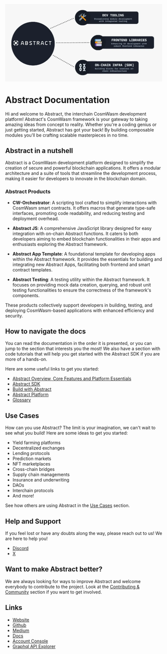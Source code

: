 <!-- # The Abstract Development Platform -->
<!-- This page is a high-level overview of the Abstract Platform, not the SDK or any of our actual products. Hence we should stick to a vocabulary that is familiar to the reader. -->
![Abstract Platform](resources/abstract_platform/abstract_overview.webp)
<!-- 
<div align="center">

### Welcome to Abstract, the interchain CosmWasm development platform. </br>We are building tools and infrastructure for composable smart-contract applications. 

</div> -->

# Abstract Documentation

Hi and welcome to Abstract, the interchain CosmWasm development platform! Abstract's CosmWasm framework is your gateway
to taking amazing ideas from concept to reality. Whether you're a coding genius or just getting started, Abstract has
got your back! By building composable modules you'll be crafting scalable masterpieces in no time.

## Abstract in a nutshell

Abstract is a CosmWasm development platform designed to simplify the creation of secure and powerful blockchain
applications. It offers a modular architecture and a suite of tools that streamline the development process, making it
easier for developers to innovate in the blockchain domain.

### Abstract Products

- **CW-Orchestrator**: A scripting tool crafted to simplify interactions with CosmWasm smart contracts. It offers macros that
  generate type-safe interfaces, promoting code readability, and reducing testing and deployment overhead.

- **Abstract JS**: A comprehensive JavaScript library designed for easy integration with on-chain Abstract functions. It
  caters to both developers aiming to embed blockchain functionalities in their apps and enthusiasts exploring the
  Abstract framework.

- **Abstract App Template**: A foundational template for developing apps within the Abstract framework. It provides the
essentials for building and integrating new Abstract Apps, facilitating both frontend and smart contract templates.

- **Abstract Testing**: A testing utility within the Abstract framework. It focuses on providing mock data creation, querying,
and robust unit testing functionalities to ensure the correctness of the framework's components.


These products collectively support developers in building, testing, and deploying CosmWasm-based applications with
enhanced efficiency and security.

## How to navigate the docs

You can read the documentation in the order it is presented, or you can jump to the section that interests you the most!
We also have a section with code tutorials that will help you get started with the Abstract SDK if you are more of a
hands-on.

Here are some useful links to get you started:

- [Abstract Overview, Core Features and Platform Essentials](./1_abstract_platform_overview.md)
- [Abstract SDK](./3_framework/1_abstract_sdk.md)
- [Build with Abstract](./4_get_started/1_index.md)
- [Abstract Platform](./5_platform/index.md)
- [Glossary](./9_glossary.md)

## Use Cases

How can you use Abstract? The limit is your imagination, we can't wait to see what you build! Here are some ideas to get
you started:

- Yield farming platforms
- Decentralized exchanges
- Lending protocols
- Prediction markets
- NFT marketplaces
- Cross-chain bridges
- Supply chain managements
- Insurance and underwriting
- DAOs
- Interchain protocols
- And more!

See how others are using Abstract in the [Use Cases](./7_use_cases/index.md) section.

## Help and Support

If you feel lost or have any doubts along the way, please reach out to us! We are here to help you!

<ul>
    <li><a href="https://discord.com/invite/uch3Tq3aym" target="_blank">Discord</a></li>
    <li><a href="https://x.com/AbstractSDK" target="_blank">X</a></li>
</ul>

## Want to make Abstract better?

We are always looking for ways to improve Abstract and welcome everybody to contribute to the project. Look at the
[Contributing & Community](./contributing.md) section if you want to get involved.

## Links

<ul>
    <li><a href="https://abstract.money/" target="_blank">Website</a></li>
    <li><a href="https://github.com/AbstractSDK" target="_blank">Github</a></li>
    <li><a href="https://medium.com/@abstractmoney" target="_blank">Medium</a></li>
    <li><a href="https://docs.abstract.money/" target="_blank">Docs</a></li>
    <li><a href="https://app.abstract.money" target="_blank">Account Console</a></li>
    <li><a href="https://api.abstract.money/" target="_blank">Graphql API Explorer</a></li>
</ul>